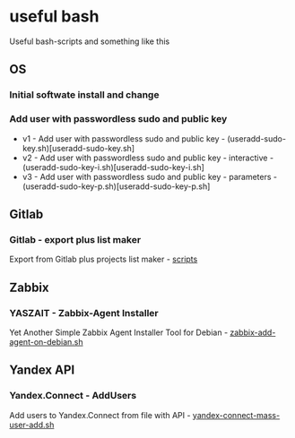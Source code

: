 # useful bash
Useful bash-scripts and something like this

## OS
### Initial softwate install and change 

### Add user with passwordless sudo and public key
* v1 - Add user with passwordless sudo and public key - (useradd-sudo-key.sh)[useradd-sudo-key.sh]
* v2 - Add user with passwordless sudo and public key - interactive - (useradd-sudo-key-i.sh)[useradd-sudo-key-i.sh]
* v3 - Add user with passwordless sudo and public key - parameters - (useradd-sudo-key-p.sh)[useradd-sudo-key-p.sh]

## Gitlab
### Gitlab - export plus list maker
Export from Gitlab plus projects list maker - [scripts](/gitlab-export-import/readme.md)

## Zabbix
### YASZAIT - Zabbix-Agent Installer
Yet Another Simple Zabbix Agent Installer Tool for Debian - [zabbix-add-agent-on-debian.sh](https://github.com/skurudo/usefulbash/blob/main/zabbix-add-agent-on-debian.sh)

## Yandex API
### Yandex.Connect - AddUsers
Add users to Yandex.Connect from file with API - [yandex-connect-mass-user-add.sh](https://github.com/skurudo/usefulbash/blob/main/yandex-connect-mass-user-add.sh)
